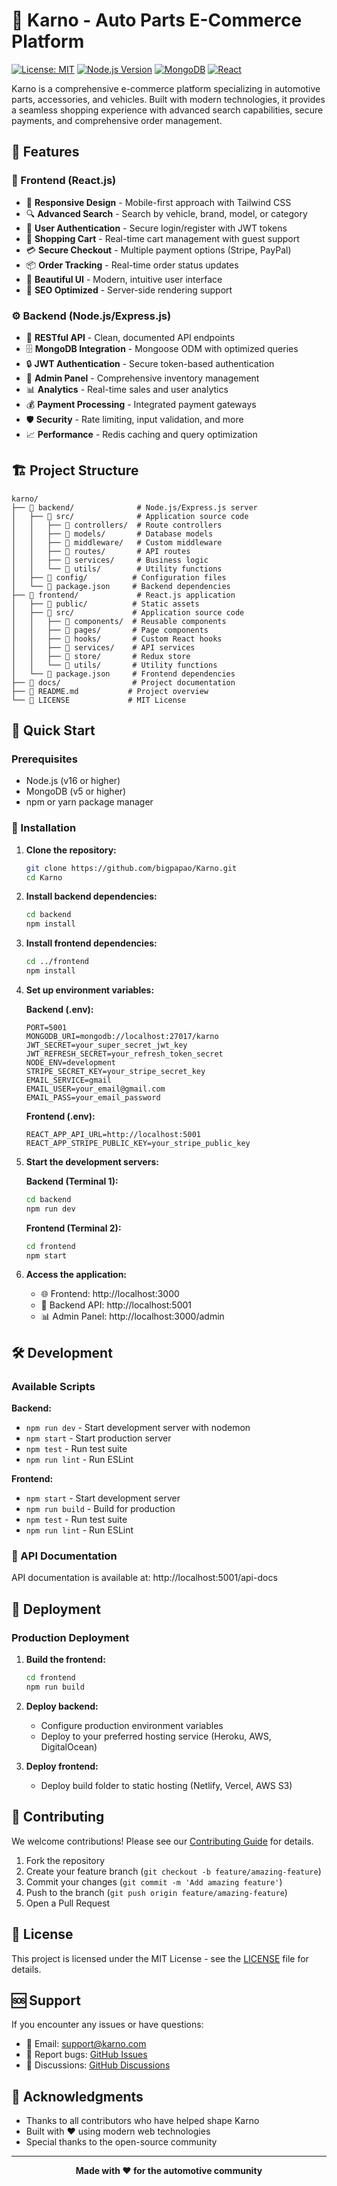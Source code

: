 # 🚗 Karno - Auto Parts E-Commerce Platform

[![License: MIT](https://img.shields.io/badge/License-MIT-yellow.svg)](https://opensource.org/licenses/MIT)
[![Node.js Version](https://img.shields.io/badge/Node.js-16%2B-green)](https://nodejs.org/)
[![MongoDB](https://img.shields.io/badge/MongoDB-5%2B-green)](https://www.mongodb.com/)
[![React](https://img.shields.io/badge/React-18%2B-blue)](https://reactjs.org/)

Karno is a comprehensive e-commerce platform specializing in automotive parts, accessories, and vehicles. Built with modern technologies, it provides a seamless shopping experience with advanced search capabilities, secure payments, and comprehensive order management.

## 🌟 Features

### 🎯 Frontend (React.js)
- 📱 **Responsive Design** - Mobile-first approach with Tailwind CSS
- 🔍 **Advanced Search** - Search by vehicle, brand, model, or category
- 🔐 **User Authentication** - Secure login/register with JWT tokens
- 🛒 **Shopping Cart** - Real-time cart management with guest support
- 💳 **Secure Checkout** - Multiple payment options (Stripe, PayPal)
- 📦 **Order Tracking** - Real-time order status updates
- 🎨 **Beautiful UI** - Modern, intuitive user interface
- 🚀 **SEO Optimized** - Server-side rendering support

### ⚙️ Backend (Node.js/Express.js)
- 🔗 **RESTful API** - Clean, documented API endpoints
- 🗄️ **MongoDB Integration** - Mongoose ODM with optimized queries
- 🔒 **JWT Authentication** - Secure token-based authentication
- 👑 **Admin Panel** - Comprehensive inventory management
- 📊 **Analytics** - Real-time sales and user analytics
- 💰 **Payment Processing** - Integrated payment gateways
- 🛡️ **Security** - Rate limiting, input validation, and more
- 📈 **Performance** - Redis caching and query optimization

## 🏗️ Project Structure

```
karno/
├── 📁 backend/              # Node.js/Express.js server
│   ├── 📁 src/              # Application source code
│   │   ├── 📁 controllers/  # Route controllers
│   │   ├── 📁 models/       # Database models
│   │   ├── 📁 middleware/   # Custom middleware
│   │   ├── 📁 routes/       # API routes
│   │   ├── 📁 services/     # Business logic
│   │   └── 📁 utils/        # Utility functions
│   ├── 📁 config/          # Configuration files
│   └── 📄 package.json     # Backend dependencies
├── 📁 frontend/             # React.js application
│   ├── 📁 public/          # Static assets
│   ├── 📁 src/             # Application source code
│   │   ├── 📁 components/  # Reusable components
│   │   ├── 📁 pages/       # Page components
│   │   ├── 📁 hooks/       # Custom React hooks
│   │   ├── 📁 services/    # API services
│   │   ├── 📁 store/       # Redux store
│   │   └── 📁 utils/       # Utility functions
│   └── 📄 package.json     # Frontend dependencies
├── 📁 docs/                # Project documentation
├── 📄 README.md           # Project overview
└── 📄 LICENSE             # MIT License
```

## 🚀 Quick Start

### Prerequisites
- Node.js (v16 or higher)
- MongoDB (v5 or higher)
- npm or yarn package manager

### 🔧 Installation

1. **Clone the repository:**
   ```bash
   git clone https://github.com/bigpapao/Karno.git
   cd Karno
   ```

2. **Install backend dependencies:**
   ```bash
   cd backend
   npm install
   ```

3. **Install frontend dependencies:**
   ```bash
   cd ../frontend
   npm install
   ```

4. **Set up environment variables:**
   
   **Backend (.env):**
   ```env
   PORT=5001
   MONGODB_URI=mongodb://localhost:27017/karno
   JWT_SECRET=your_super_secret_jwt_key
   JWT_REFRESH_SECRET=your_refresh_token_secret
   NODE_ENV=development
   STRIPE_SECRET_KEY=your_stripe_secret_key
   EMAIL_SERVICE=gmail
   EMAIL_USER=your_email@gmail.com
   EMAIL_PASS=your_email_password
   ```
   
   **Frontend (.env):**
   ```env
   REACT_APP_API_URL=http://localhost:5001
   REACT_APP_STRIPE_PUBLIC_KEY=your_stripe_public_key
   ```

5. **Start the development servers:**
   
   **Backend (Terminal 1):**
   ```bash
   cd backend
   npm run dev
   ```
   
   **Frontend (Terminal 2):**
   ```bash
   cd frontend
   npm start
   ```

6. **Access the application:**
   - 🌐 Frontend: http://localhost:3000
   - 🔗 Backend API: http://localhost:5001
   - 📊 Admin Panel: http://localhost:3000/admin

## 🛠️ Development

### Available Scripts

**Backend:**
- `npm run dev` - Start development server with nodemon
- `npm start` - Start production server
- `npm test` - Run test suite
- `npm run lint` - Run ESLint

**Frontend:**
- `npm start` - Start development server
- `npm run build` - Build for production
- `npm test` - Run test suite
- `npm run lint` - Run ESLint

### 🔧 API Documentation

API documentation is available at: http://localhost:5001/api-docs

## 🚢 Deployment

### Production Deployment

1. **Build the frontend:**
   ```bash
   cd frontend
   npm run build
   ```

2. **Deploy backend:**
   - Configure production environment variables
   - Deploy to your preferred hosting service (Heroku, AWS, DigitalOcean)

3. **Deploy frontend:**
   - Deploy build folder to static hosting (Netlify, Vercel, AWS S3)

## 🤝 Contributing

We welcome contributions! Please see our [Contributing Guide](CONTRIBUTING.md) for details.

1. Fork the repository
2. Create your feature branch (`git checkout -b feature/amazing-feature`)
3. Commit your changes (`git commit -m 'Add amazing feature'`)
4. Push to the branch (`git push origin feature/amazing-feature`)
5. Open a Pull Request

## 📄 License

This project is licensed under the MIT License - see the [LICENSE](LICENSE) file for details.

## 🆘 Support

If you encounter any issues or have questions:

- 📧 Email: support@karno.com
- 🐛 Report bugs: [GitHub Issues](https://github.com/bigpapao/Karno/issues)
- 💬 Discussions: [GitHub Discussions](https://github.com/bigpapao/Karno/discussions)

## 🙏 Acknowledgments

- Thanks to all contributors who have helped shape Karno
- Built with ❤️ using modern web technologies
- Special thanks to the open-source community

---

<div align="center">
  <strong>Made with ❤️ for the automotive community</strong>
</div>